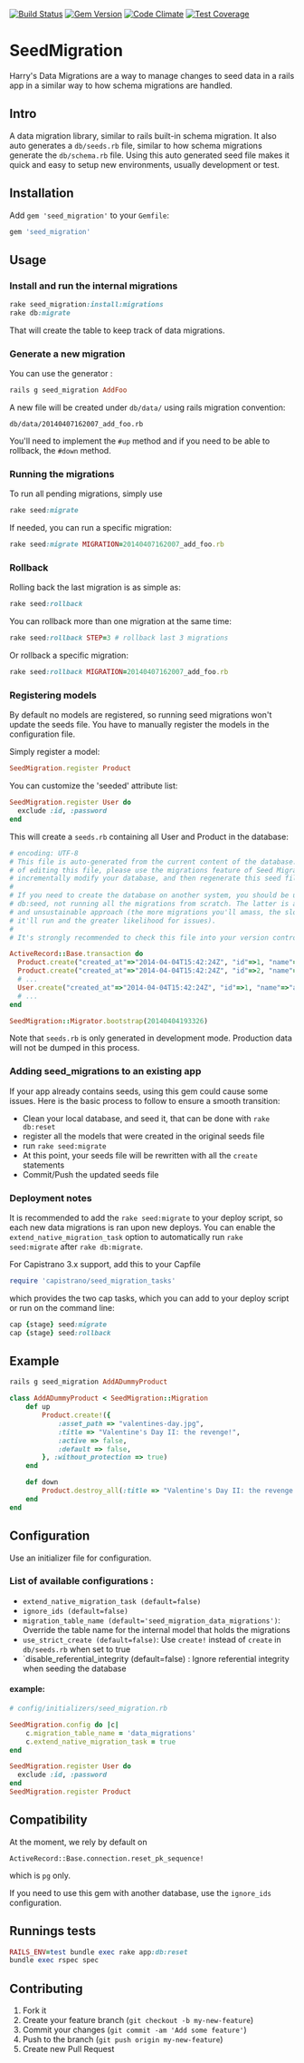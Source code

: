 [![Build Status](https://travis-ci.org/harrystech/seed_migration.svg?branch=master)](https://travis-ci.org/harrystech/seed_migration) [![Gem Version](https://badge.fury.io/rb/seed_migration.svg)](http://badge.fury.io/rb/seed_migration) [![Code Climate](https://codeclimate.com/repos/565d2ab865f101004800136a/badges/22e9c1da0befd44cac82/gpa.svg)](https://codeclimate.com/repos/565d2ab865f101004800136a/feed) [![Test Coverage](https://codeclimate.com/repos/565d2ab865f101004800136a/badges/22e9c1da0befd44cac82/coverage.svg)](https://codeclimate.com/repos/565d2ab865f101004800136a/coverage)

# SeedMigration

Harry's Data Migrations are a way to manage changes to seed data in a rails app in a similar way to how schema migrations are handled.


## Intro
A data migration library, similar to rails built-in schema migration. It also auto generates a `db/seeds.rb` file, similar to how schema migrations generate the `db/schema.rb` file.
Using this auto generated seed file makes it quick and easy to setup new environments, usually development or test.

## Installation

Add `gem 'seed_migration'` to your `Gemfile`:

```ruby
gem 'seed_migration'
```

## Usage

### Install and run the internal migrations

```ruby
rake seed_migration:install:migrations
rake db:migrate
```

That will create the table to keep track of data migrations.

### Generate a new migration

You can use the generator :

```ruby
rails g seed_migration AddFoo
```
A new file will be created under `db/data/` using rails migration convention:

```
db/data/20140407162007_add_foo.rb
```

You'll need to implement the `#up` method and if you need to be able to rollback, the `#down` method.

### Running the migrations

To run all pending migrations, simply use

```ruby
rake seed:migrate
```

If needed, you can run a specific migration:

```ruby
rake seed:migrate MIGRATION=20140407162007_add_foo.rb
```

### Rollback

Rolling back the last migration is as simple as:

```ruby
rake seed:rollback
```

You can rollback more than one migration at the same time:

```ruby
rake seed:rollback STEP=3 # rollback last 3 migrations
```

Or rollback a specific migration:

```ruby
rake seed:rollback MIGRATION=20140407162007_add_foo.rb
```

### Registering models

By default no models are registered, so running seed migrations won't update the seeds file.
You have to manually register the models in the configuration file.

Simply register a model:

```ruby
SeedMigration.register Product
```

You can customize the 'seeded' attribute list:

```ruby
SeedMigration.register User do
  exclude :id, :password
end
```

This will create a `seeds.rb` containing all User and Product in the database:

```ruby
# encoding: UTF-8
# This file is auto-generated from the current content of the database. Instead
# of editing this file, please use the migrations feature of Seed Migration to
# incrementally modify your database, and then regenerate this seed file.
#
# If you need to create the database on another system, you should be using
# db:seed, not running all the migrations from scratch. The latter is a flawed
# and unsustainable approach (the more migrations you'll amass, the slower
# it'll run and the greater likelihood for issues).
#
# It's strongly recommended to check this file into your version control system.

ActiveRecord::Base.transaction do
  Product.create("created_at"=>"2014-04-04T15:42:24Z", "id"=>1, "name"=>"foo", "updated_at"=>"2014-04-04T15:42:24Z")
  Product.create("created_at"=>"2014-04-04T15:42:24Z", "id"=>2, "name"=>"bar", "updated_at"=>"2014-04-04T15:42:24Z")
  # ...
  User.create("created_at"=>"2014-04-04T15:42:24Z", "id"=>1, "name"=>"admin", "updated_at"=>"2014-04-04T15:42:24Z")
  # ...
end

SeedMigration::Migrator.bootstrap(20140404193326)
```

Note that `seeds.rb` is only generated in development mode.  Production data will not be dumped in this process.

### Adding seed_migrations to an existing app

If your app already contains seeds, using this gem could cause some issues.
Here is the basic process to follow to ensure a smooth transition:

- Clean your local database, and seed it, that can be done with `rake db:reset`
- register all the models that were created in the original seeds file
- run `rake seed:migrate`
- At this point, your seeds file will be rewritten with all the `create` statements
- Commit/Push the updated seeds file

### Deployment notes

It is recommended to add the `rake seed:migrate` to your deploy script, so each new data migrations is ran upon new deploys.
You can enable the `extend_native_migration_task` option to automatically run `rake seed:migrate` after `rake db:migrate`.

For Capistrano 3.x support, add this to your Capfile

```ruby
require 'capistrano/seed_migration_tasks'
```

which provides the two cap tasks, which you can add to your deploy script or run on the command line:

```ruby
cap {stage} seed:migrate
cap {stage} seed:rollback
```

## Example

```ruby
rails g seed_migration AddADummyProduct
```

```ruby
class AddADummyProduct < SeedMigration::Migration
    def up
        Product.create!({
            :asset_path => "valentines-day.jpg",
            :title => "Valentine's Day II: the revenge!",
            :active => false,
            :default => false,
        }, :without_protection => true)
    end

    def down
        Product.destroy_all(:title => "Valentine's Day II: the revenge!")
    end
end
```

## Configuration

Use an initializer file for configuration.

### List of available configurations :

- `extend_native_migration_task (default=false)`
- `ignore_ids (default=false)`
- `migration_table_name (default='seed_migration_data_migrations')`: Override the table name for the internal model that holds the migrations
- `use_strict_create (default=false)`: Use `create!` instead of `create` in `db/seeds.rb` when set to true
- `disable_referential_integrity (default=false) : Ignore referential integrity when seeding the database

#### example:

```ruby
# config/initializers/seed_migration.rb

SeedMigration.config do |c|
    c.migration_table_name = 'data_migrations'
    c.extend_native_migration_task = true
end

SeedMigration.register User do
  exclude :id, :password
end
SeedMigration.register Product
```

## Compatibility

At the moment, we rely by default on

```
ActiveRecord::Base.connection.reset_pk_sequence!
```
which is `pg` only.

If you need to use this gem with another database, use the `ignore_ids` configuration.


## Runnings tests


```ruby
RAILS_ENV=test bundle exec rake app:db:reset
bundle exec rspec spec
```

## Contributing

1. Fork it
2. Create your feature branch (`git checkout -b my-new-feature`)
3. Commit your changes (`git commit -am 'Add some feature'`)
4. Push to the branch (`git push origin my-new-feature`)
5. Create new Pull Request
